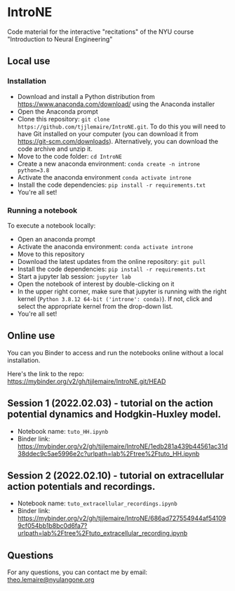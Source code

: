 # IntroNE

Code material for the interactive "recitations" of the NYU course "Introduction to Neural Engineering"

## Local use

### Installation

- Download and install a Python distribution from https://www.anaconda.com/download/ using the Anaconda installer
- Open the Anaconda prompt
- Clone this repository: `git clone https://github.com/tjjlemaire/IntroNE.git`. To do this you will need to have Git installed on your computer (you can download it from https://git-scm.com/downloads). Alternatively, you can download the code archive and unzip it.
- Move to the code folder: `cd IntroNE`
- Create a new anaconda environment: `conda create -n introne python=3.8`
- Activate the anaconda environment `conda activate introne`
- Install the code dependencies: `pip install -r requirements.txt`
- You're all set!

### Running a notebook

To execute a notebook locally:
- Open an anaconda prompt
- Activate the anaconda environment: `conda activate introne`
- Move to this repository
- Download the latest updates from the online repository: `git pull`
- Install the code dependencies: `pip install -r requirements.txt`
- Start a jupyter lab session: `jupyter lab`
- Open the notebook of interest by double-clicking on it
- In the upper right corner, make sure that jupyter is running with the right kernel (`Python 3.8.12 64-bit ('introne': conda)`). If not, click and select the appropriate kernel from the drop-down list.
- You're all set!

## Online use

You can you Binder to access and run the notebooks online without a local installation.

Here's the link to the repo: https://mybinder.org/v2/gh/tjjlemaire/IntroNE.git/HEAD

## Session 1 (2022.02.03) - tutorial on the action potential dynamics and Hodgkin-Huxley model.

- Notebook name: `tuto_HH.ipynb`
- Binder link: https://mybinder.org/v2/gh/tjjlemaire/IntroNE/1edb281a439b44561ac31d38ddec9c5ae5996e2c?urlpath=lab%2Ftree%2Ftuto_HH.ipynb

## Session 2 (2022.02.10) - tutorial on extracellular action potentials and recordings.

- Notebook name: `tuto_extracellular_recordings.ipynb`
- Binder link: https://mybinder.org/v2/gh/tjjlemaire/IntroNE/686ad727554944af541099cf054bb1b8bc0d6fa7?urlpath=lab%2Ftree%2Ftuto_extracellular_recording.ipynb

## Questions

For any questions, you can contact me by email: theo.lemaire@nyulangone.org